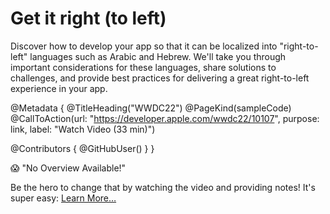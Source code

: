 # Get it right (to left)

Discover how to develop your app so that it can be localized into "right-to-left" languages such as Arabic and Hebrew. We'll take you through important considerations for these languages, share solutions to challenges, and provide best practices for delivering a great right-to-left experience in your app.

@Metadata {
   @TitleHeading("WWDC22")
   @PageKind(sampleCode)
   @CallToAction(url: "https://developer.apple.com/wwdc22/10107", purpose: link, label: "Watch Video (33 min)")

   @Contributors {
      @GitHubUser(<replace this with your GitHub handle>)
   }
}

😱 "No Overview Available!"

Be the hero to change that by watching the video and providing notes! It's super easy:
 [Learn More…](https://wwdcnotes.com/documentation/wwdcnotes/contributing)
